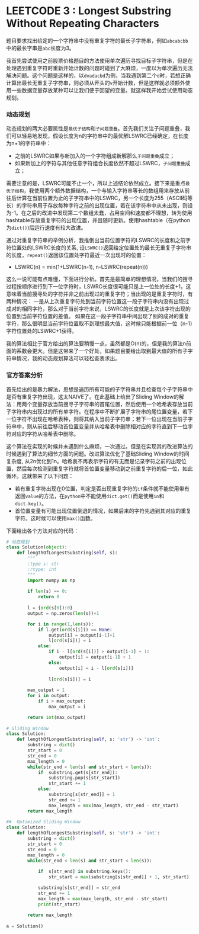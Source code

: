 # LEETCODE 3 : Longest Substring Without Repeating Characters

题目要求找出给定的一个字符串中没有重复字符的最长子字符串，例如`abcabcbb`中的最长字串是`abc`长度为3。

我首先尝试使用之前股票价格题目的方法使用单次遍历寻找目标子字符串，但是在处理遇到重复字符时重新开始计数的问题时碰到了大麻烦，一度以为单次遍历无法解决问题。这个问题是这样的，以`dvadacbd`为例，当我遇到第二个`d`时，若想正确计算出最长无重复子字符串，则必须从开头的`v`开始计数，但是这样就必须额外使用一些数据变量存放某种可以让我们便于回望的变量。就这样我开始尝试使用动态规划。

### 动态规划
动态规划的两大必要属性是`最优子结构`和`子问题重叠`。首先我们关注子问题重叠，我们可以轻易地发现，假设长度为n的字符串中的最优解LSWRC已经确定，在长度为n+1的字符串中：
* 之前的LSWRC如果与新加入的一个字符组成新解那么`子问题重叠`成立；
* 如果新加上的字符与其他任意字符组合长度依然不超过LSWRC，`子问题重叠`成立；

需要注意的是，LSWRC可能不止一个，所以上述结论依然成立。接下来是重点`最优子结构`，我使用两个额外数据结构，一个与输入字符串等长的数组用来存放从前往后计算在当前位置为止的子字符串中的LSWRC，另一个长度为255（ASCII码等长）的字符串用于存放每种字符之前的出现位置，若在该字符串中从未出现，则设为-1。在之后的改进中发现第二个数组太蠢，占用空间和速度都不理想，转为使用hashtable存放重复字符的出现位置，并且随时更新。使用hashtable（在python为`dict()`)后运行速度有较大改进。

通过对重复字符串的举例分析，我推倒出当前位置字符的LSWRC的长度和之前字符位置处的LSWRC长度的关系, 设`LSWRC()`返回给定位置处的最长无重复子字符串的长度，`repeat()`返回该位置处字符最近一次出现时的位置：
* LSWRC(n) = min(1+LSWRC(n-1), n-LSWRC(repeat(n)))

这么一说可能有点难懂，下面进行分析。首先是最简单的理想情况，当我们的搜寻过程按顺序进行到下一位字符时，LSWRC长度很可能只是上一位处的长度+1，这意味着当前搜寻处的字符并非之前出现过的重复字符；当出现的是重复字符时，有两种情况： 一是从上次重复字符处到当前字符位置这一段子字符串内没有出现过成对的相同字符，那么对于当前字符来说，LSWRC的长度就是上次该字符出现的位置到当前字符位置的差值。 如果在这一段子字符串中间出现了别的成对的重复字符，那么很明显当前字符位置取不到理想最大值，这时候只能根据前一位（n-1）字符位置处的LSWRC+1获得。

我的算法相比于官方给出的算法要稍慢一点，虽然都是O(n)的，但是我的算法n前面的系数会更大。但是这带来了一个好处，如果题目要给出取到最大值的所有子字符串情况，我的动态规划算法可以轻松查表求出。


### 官方答案分析
首先给出的是暴力解法，思想是遍历所有可能的子字符串并且检查每个子字符串中是否有重复字符出现，这太NAIVE了。在此基础上给出了Sliding Window的解法：用两个变量存放当前搜寻子字符串的首尾位置，然后使用一个哈希表存放当前子字符串内出现过的所有单字符。在程序中不断扩展子字符串的尾位置变量，若下一位字符不出现在哈希表种，则将其纳入当前子字符串；若下一位出现在当前子字符串中，则从前往后移动首位置变量并从哈希表中删除相对应的字符直到下一位字符对应的字符从哈希表中删除。

这个算法在实现的时候并未遇到什么麻烦，一次通过。但是在实现其的改进算法的时候遇到了算法的细节方面的问题。改进算法优化了基础Sliding Window的时间复杂度, 从2n优化到1n。哈希表不再表示字符的有无而是记录字符之前的出现位置，然后每次检测到重复字符就将首位置变量移动到之前重复字符的后一位，如此循环。这就带来了以下问题：
* 若有重复字符出现在0位置，判定是否出现重复字符的`if`条件就不能使用带有返回`value`的方法，在`python`中不能使用`dict.get()`而是使用`in`和`dict.key()`。
* 首位置变量有可能出现位置倒退的情况，如果后来的字符先遇到其对应的重复字符。这时候可以使用`max()`函数。

下面给出各个方法对应的代码：
```python
# 动态规划
class Solution(object):
    def lengthOfLongestSubstring(self, s):
        """
        :type s: str
        :rtype: int
        """
        import numpy as np
        
        if len(s) == 0:
            return 0
        
        l = {ord(s[0]):0}
        output = np.zeros(len(s))+1

        for i in range(1,len(s)):
            if l.get(ord(s[i])) == None:
                output[i] = output[i-1]+1
                l[ord(s[i])] = i
            else:
                if i - l[ord(s[i])] > output[i-1] + 1:
                    output[i] = output[i-1] + 1
                else:
                    output[i] = i - l[ord(s[i])]
                
                l[ord(s[i])] = i
        
        max_output = 1
        for i in output:
            if i > max_output:
                max_output = i

        return int(max_output)
        
# Sliding Window
class Solution:
    def lengthOfLongestSubstring(self, s: 'str') -> 'int':
        substring = dict()
        str_start = 0
        str_end = 0
        max_length = 0
        while(str_end < len(s) and str_start < len(s)):
            if  substring.get(s[str_end]):
                substring.pop(s[str_start])
                str_start += 1
            else:
                substring[s[str_end]] = 1
                str_end += 1
                max_length = max(max_length, str_end - str_start)        
        return max_length
        
##  Optimized Sliding Window
class Solution:
    def lengthOfLongestSubstring(self, s: 'str') -> 'int':
        substring = dict()
        str_start = 0
        str_end = 0
        max_length = 0
        while(str_end < len(s) and str_start < len(s)):
            
            if  s[str_end] in substring.keys():
                str_start = max(substring[s[str_end]] + 1, str_start)

            substring[s[str_end]] = str_end
            str_end += 1
            max_length = max(max_length, str_end - str_start)     
            print(str_start)
                
        return max_length
    
a = Solution()
```


